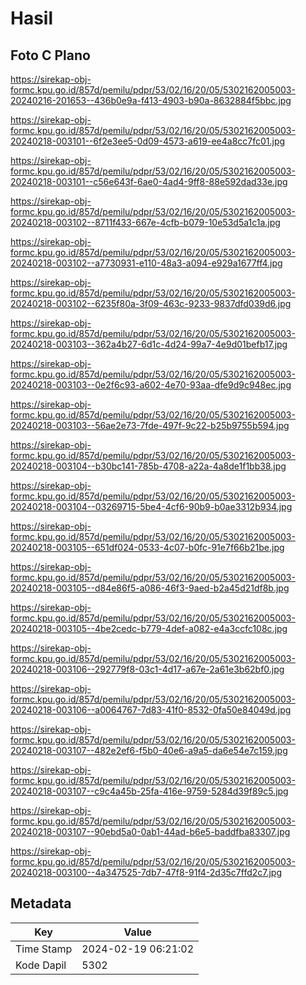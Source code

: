 # Hasil

## Foto C Plano

https://sirekap-obj-formc.kpu.go.id/857d/pemilu/pdpr/53/02/16/20/05/5302162005003-20240216-201653--436b0e9a-f413-4903-b90a-8632884f5bbc.jpg

https://sirekap-obj-formc.kpu.go.id/857d/pemilu/pdpr/53/02/16/20/05/5302162005003-20240218-003101--6f2e3ee5-0d09-4573-a619-ee4a8cc7fc01.jpg

https://sirekap-obj-formc.kpu.go.id/857d/pemilu/pdpr/53/02/16/20/05/5302162005003-20240218-003101--c56e643f-6ae0-4ad4-9ff8-88e592dad33e.jpg

https://sirekap-obj-formc.kpu.go.id/857d/pemilu/pdpr/53/02/16/20/05/5302162005003-20240218-003102--8711f433-667e-4cfb-b079-10e53d5a1c1a.jpg

https://sirekap-obj-formc.kpu.go.id/857d/pemilu/pdpr/53/02/16/20/05/5302162005003-20240218-003102--a7730931-e110-48a3-a094-e929a1677ff4.jpg

https://sirekap-obj-formc.kpu.go.id/857d/pemilu/pdpr/53/02/16/20/05/5302162005003-20240218-003102--6235f80a-3f09-463c-9233-9837dfd039d6.jpg

https://sirekap-obj-formc.kpu.go.id/857d/pemilu/pdpr/53/02/16/20/05/5302162005003-20240218-003103--362a4b27-6d1c-4d24-99a7-4e9d01befb17.jpg

https://sirekap-obj-formc.kpu.go.id/857d/pemilu/pdpr/53/02/16/20/05/5302162005003-20240218-003103--0e2f6c93-a602-4e70-93aa-dfe9d9c948ec.jpg

https://sirekap-obj-formc.kpu.go.id/857d/pemilu/pdpr/53/02/16/20/05/5302162005003-20240218-003103--56ae2e73-7fde-497f-9c22-b25b9755b594.jpg

https://sirekap-obj-formc.kpu.go.id/857d/pemilu/pdpr/53/02/16/20/05/5302162005003-20240218-003104--b30bc141-785b-4708-a22a-4a8de1f1bb38.jpg

https://sirekap-obj-formc.kpu.go.id/857d/pemilu/pdpr/53/02/16/20/05/5302162005003-20240218-003104--03269715-5be4-4cf6-90b9-b0ae3312b934.jpg

https://sirekap-obj-formc.kpu.go.id/857d/pemilu/pdpr/53/02/16/20/05/5302162005003-20240218-003105--651df024-0533-4c07-b0fc-91e7f66b21be.jpg

https://sirekap-obj-formc.kpu.go.id/857d/pemilu/pdpr/53/02/16/20/05/5302162005003-20240218-003105--d84e86f5-a086-46f3-9aed-b2a45d21df8b.jpg

https://sirekap-obj-formc.kpu.go.id/857d/pemilu/pdpr/53/02/16/20/05/5302162005003-20240218-003105--4be2cedc-b779-4def-a082-e4a3ccfc108c.jpg

https://sirekap-obj-formc.kpu.go.id/857d/pemilu/pdpr/53/02/16/20/05/5302162005003-20240218-003106--292779f8-03c1-4d17-a67e-2a61e3b62bf0.jpg

https://sirekap-obj-formc.kpu.go.id/857d/pemilu/pdpr/53/02/16/20/05/5302162005003-20240218-003106--a0064767-7d83-41f0-8532-0fa50e84049d.jpg

https://sirekap-obj-formc.kpu.go.id/857d/pemilu/pdpr/53/02/16/20/05/5302162005003-20240218-003107--482e2ef6-f5b0-40e6-a9a5-da6e54e7c159.jpg

https://sirekap-obj-formc.kpu.go.id/857d/pemilu/pdpr/53/02/16/20/05/5302162005003-20240218-003107--c9c4a45b-25fa-416e-9759-5284d39f89c5.jpg

https://sirekap-obj-formc.kpu.go.id/857d/pemilu/pdpr/53/02/16/20/05/5302162005003-20240218-003107--90ebd5a0-0ab1-44ad-b6e5-baddfba83307.jpg

https://sirekap-obj-formc.kpu.go.id/857d/pemilu/pdpr/53/02/16/20/05/5302162005003-20240218-003100--4a347525-7db7-47f8-91f4-2d35c7ffd2c7.jpg


## Metadata

| Key        | Value               |
| ---------- | ------------------- |
| Time Stamp | 2024-02-19 06:21:02 |
| Kode Dapil | 5302                |



